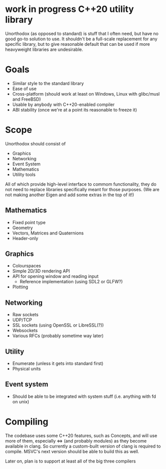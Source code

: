 work in progress C++20 utility library
======================================
Unorthodox (as opposed to standard) is stuff that I often need, but have no good
go-to solution to use.  It shouldn't be a full-scale replacement for any specific
library, but to give reasonable default that can be used if more heavyweight
libraries are undesirable.

Goals
=====
* Similar style to the standard library
* Ease of use
* Cross-platform (should work at least on Windows, Linux with glibc/musl and FreeBSD)
* Usable by anybody with C++20-enabled compiler
* ABI stability (once we're at a point its reasonable to freeze it)

Scope
=====
Unorthodox should consist of

* Graphics
* Networking
* Event System
* Mathematics
* Utility tools

All of which provide high-level interface to commom functionality, they do not need to replace
libraries specifically meant for those purposes.  (We are not making another Eigen and add some
extras in the top of it!)

Mathematics
-----------
- Fixed point type
- Geometry
- Vectors, Matrices and Quaternions
- Header-only

Graphics
--------
- Colourspaces
- Simple 2D/3D rendering API
- API for opening window and reading input
  - Reference implementation (using SDL2 or GLFW?)
- Plotting

Networking
----------
- Raw sockets
- UDP/TCP
- SSL sockets (using OpenSSL or LibreSSL(?))
- Websockets
- Various RFCs (probably sometime way later)

Utility
-------
- Enumerate (unless it gets into standard first)
- Physical units

Event system
------------
- Should be able to be integrated with system stuff (i.e. anything with fd on unix)

Compiling
=========
The codebase uses some C++20 features, such as Concepts, and will use more of them,
especially <=> (and probably modules) as they become available in clang. So currently
a custom-built version of clang is required to compile.  MSVC's next version should
be able to build this as well.

Later on, plan is to support at least all of the big three compilers
